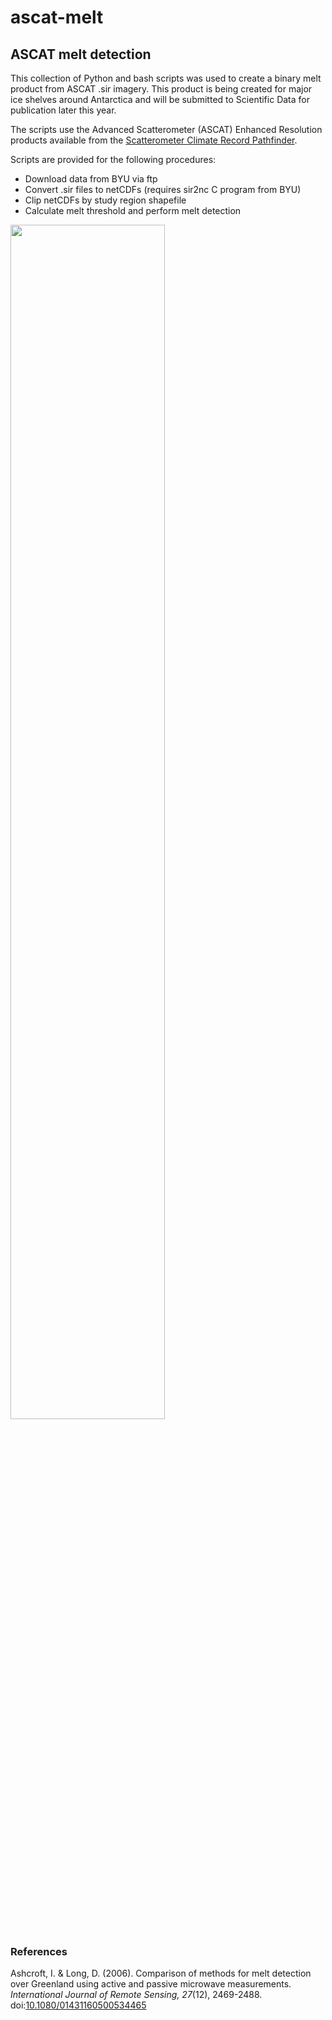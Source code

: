 # ascat-melt

## ASCAT melt detection

This collection of Python and bash scripts was used to create a binary melt product from ASCAT .sir imagery. This product is being created for major ice shelves around Antarctica and will be submitted to Scientific Data for publication later this year. 

The scripts use the Advanced Scatterometer (ASCAT) Enhanced Resolution products available from the [Scatterometer Climate Record Pathfinder](https://www.scp.byu.edu/).

Scripts are provided for the following procedures:
- Download data from BYU via ftp
- Convert .sir files to netCDFs (requires sir2nc C program from BYU)
- Clip netCDFs by study region shapefile
- Calculate melt threshold and perform melt detection

<img src="./melt_gif.gif" width="70%" height="70%"/>

### References
Ashcroft, I. & Long, D. (2006). Comparison of methods for melt detection over Greenland using active and passive microwave measurements. *International Journal of Remote Sensing, 27*(12), 2469-2488. doi:[10.1080/01431160500534465](https://doi.org/10.1080/01431160500534465)
